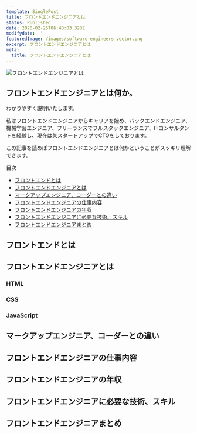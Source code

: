```yaml
---
template: SinglePost
title: フロントエンドエンジニアとは
status: Published
date: 2020-02-25T06:40:03.323Z
modifydate: ''
featuredImage: /images/software-engineers-vector.png
excerpt: フロントエンドエンジニアとは
meta:
  title: フロントエンドエンジニアとは
---
```

![フロントエンドエンジニアとは](/images/software-engineers-vector.png)

<h2>フロントエンドエンジニアとは何か。</h2>

わかりやすく説明いたします。

私はフロントエンドエンジニアからキャリアを始め、バックエンドエンジニア、機械学習エンジニア、フリーランスでフルスタックエンジニア、ITコンサルタントを経験し、現在は某スタートアップでCTOをしております。

この記事を読めばフロントエンドエンジニアとは何かということがスッキリ理解できます。

<div class="SinglePost--List">
<p>目次</p>
<ul>
<li><a href="#1">フロントエンドとは</a></li>
<li><a href="#2">フロントエンドエンジニアとは</a></li>
<li><a href="#3">マークアップエンジニア、コーダーとの違い</a></li>
<li><a href="#4">フロントエンドエンジニアの仕事内容</a></li>
<li><a href="#5">フロントエンドエンジニアの年収</a></li>
<li><a href="#6">フロントエンドエンジニアに必要な技術、スキル</a></li>
<li><a href="#7">フロントエンドエンジニアまとめ</a></li>
</ul>
</div>

<h2 id="1">フロントエンドとは</h2>

<h2 id="2">フロントエンドエンジニアとは</h2>
<h3>HTML</h3>
<h3>CSS</h3>
<h3>JavaScript</h3>

<h2 id="3">マークアップエンジニア、コーダーとの違い</h2>

<h2 id="4">フロントエンドエンジニアの仕事内容</h2>

<h2 id="5">フロントエンドエンジニアの年収</h2>

<h2 id="6">フロントエンドエンジニアに必要な技術、スキル</h2>

<h2 id="7">フロントエンドエンジニアまとめ</h2>
